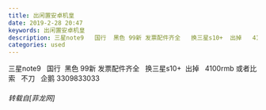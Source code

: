 ```yaml
---
title: 出闲置安卓机皇
date: 2019-2-28 20:47
keywords: 出闲置安卓机皇
description: 三星note9   国行  黑色 99新 发票配件齐全   换三星s10+  出掉   4100rmb 或者比索   不刀   企鹅 3309833033
categories: used
---
```

<td class="t_f" id="postmessage_3132224">

三星note9   国行  黑色 99新 发票配件齐全   换三星s10+  出掉   4100rmb 或者比索   不刀   企鹅 3309833033</td>
###### 转载自[菲龙网]